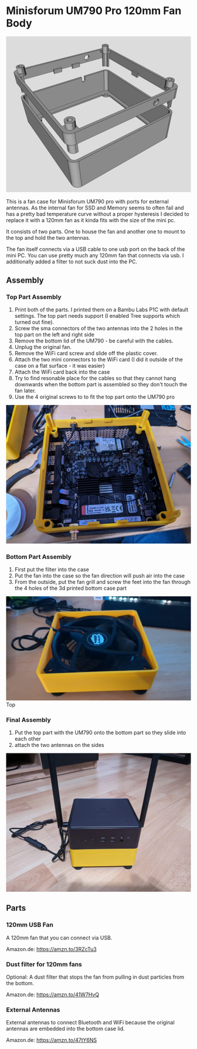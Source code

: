 # Minisforum UM790 Pro 120mm Fan Body
![3D View](images/3dview.png)

This is a fan case for Minisforum UM790 pro with ports for external antennas. As the internal fan for SSD and Memory seems to often fail and has a pretty bad temperature curve without a proper hysteresis I decided to replace it with a 120mm fan as it kinda fits with the size of the mini pc. 

It consists of two parts. One to house the fan and another one to mount to the top and hold the two antennas. 

The fan itself connects via a USB cable to one usb port on the back of the mini PC. You can use pretty much any 120mm fan that connects via usb. I additionally added a filter to not suck dust into the PC. 

## Assembly

### Top Part Assembly
1. Print both of the parts. I printed them on a Bambu Labs P1C with default settings. The top part needs support (I enabled Tree supports which turned out fine). 
2. Screw the sma connectors of the two antennas into the 2 holes in the top part on the left and right side
3. Remove the bottom lid of the UM790 - be careful with the cables. 
4. Unplug the original fan. 
5. Remove the WiFi card screw and slide off the plastic cover. 
6. Attach the two mini connectors to the WiFi card (I did it outside of the case on a flat surface - it was easier)
7. Attach the WiFi card back into the case 
8. Try to find resonable place for the cables so that they cannot hang downwards when the bottom part is assembled so they don't touch the fan later. 
9. Use the 4 original screws to to fit the top part onto the UM790 pro

![Top Part](images/top.jpg)

### Bottom Part Assembly
1. First put the filter into the case
2. Put the fan into the case so the fan direction will push air into the case
3. From the outside, put the fan grill and screw the feet into the fan through the 4 holes of the 3d printed bottom case part

![Bottom Part](images/bottom.jpg)
Top
### Final Assembly
1. Put the top part with the UM790 onto the bottom part so they slide into each other
2. attach the two antennas on the sides

![Final Assembly](images/final.jpg)

## Parts

### 120mm USB Fan
A 120mm fan that you can connect via USB. 

Amazon.de: https://amzn.to/3RZcTu3

### Dust filter for 120mm fans
Optional: A dust filter that stops the fan from pulling in dust particles from the bottom. 

Amazon.de: <https://amzn.to/41W7HvQ>

### External Antennas

External antennas to connect Bluetooth and WiFi because the original antennas are embedded into the bottom case lid. 

Amazon.de: https://amzn.to/47tY6NS
